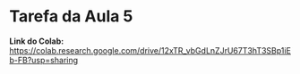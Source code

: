 # Tarefa da Aula 5

**Link do Colab:** https://colab.research.google.com/drive/12xTR_vbGdLnZJrU67T3hT3SBp1iEb-FB?usp=sharing
